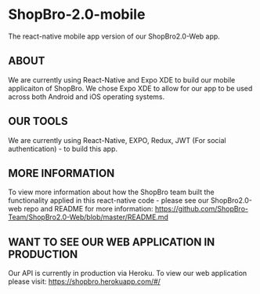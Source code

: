 # ShopBro-2.0-mobile
The react-native mobile app version of our ShopBro2.0-Web app.

## ABOUT 
We are currently using React-Native and Expo XDE to build our mobile applicaiton of ShopBro. 
We chose Expo XDE to allow for our app to be used across both Android and iOS operating systems.

## OUR TOOLS
We are currently using React-Native, EXPO, Redux, JWT (For social authentication) - to build this app.

## MORE INFORMATION
To view more information about how the ShopBro team built the functionality applied in this react-native code - please see our ShopBro2.0-web repo and README for more information:  https://github.com/ShopBro-Team/ShopBro2.0-Web/blob/master/README.md

## WANT TO SEE OUR WEB APPLICATION IN PRODUCTION
Our API is currently in production via Heroku.  To view our web application please visit: https://shopbro.herokuapp.com/#/
